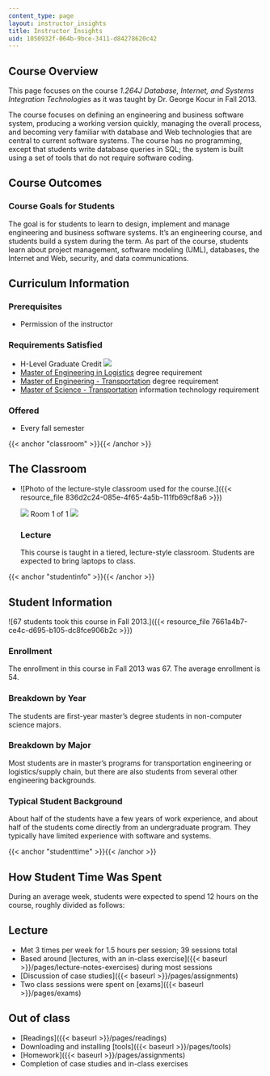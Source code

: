 ```yaml
---
content_type: page
layout: instructor_insights
title: Instructor Insights
uid: 1050932f-064b-9bce-3411-d84278620c42
---
```


Course Overview
---------------

This page focuses on the course _1.264J Database, Internet, and Systems Integration Technologies_ as it was taught by Dr. George Kocur in Fall 2013.

The course focuses on defining an engineering and business software system, producing a working version quickly, managing the overall process, and becoming very familiar with database and Web technologies that are central to current software systems. The course has no programming, except that students write database queries in SQL; the system is built using a set of tools that do not require software coding.

Course Outcomes
---------------

### Course Goals for Students

The goal is for students to learn to design, implement and manage engineering and business software systems. It’s an engineering course, and students build a system during the term. As part of the course, students learn about project management, software modeling (UML), databases, the Internet and Web, security, and data communications.

Curriculum Information
----------------------

### Prerequisites

*   Permission of the instructor

### Requirements Satisfied

*   H-Level Graduate Credit ![](/images/educator/icon-question-hlevel.png)
*   [Master of Engineering in Logistics](https://scm.mit.edu/) degree requirement
*   [Master of Engineering - Transportation](https://cee.mit.edu/graduate/MEng/Transportation) degree requirement
*   [Master of Science - Transportation](http://cee.mit.edu/graduate/mst) information technology requirement

### Offered

*   Every fall semester

{{< anchor "classroom" >}}{{< /anchor >}}

The Classroom
-------------

*   ![Photo of the lecture-style classroom used for the course.]({{< resource_file 836d2c24-085e-4f65-4a5b-111fb69cf8a6 >}})
    
    ![](/images/educator/classroom_prev_dim.png) Room 1 of 1 ![](/images/educator/classroom_next_dim.png)
    
    ### Lecture
    
    This course is taught in a tiered, lecture-style classroom. Students are expected to bring laptops to class.
    

{{< anchor "studentinfo" >}}{{< /anchor >}}

Student Information
-------------------

![67 students took this course in Fall 2013.]({{< resource_file 7661a4b7-ce4c-d695-b105-dc8fce906b2c >}})

### Enrollment

The enrollment in this course in Fall 2013 was 67. The average enrollment is 54.

### Breakdown by Year

The students are first-year master’s degree students in non-computer science majors.

### Breakdown by Major

Most students are in master’s programs for transportation engineering or logistics/supply chain, but there are also students from several other engineering backgrounds.

### Typical Student Background

About half of the students have a few years of work experience, and about half of the students come directly from an undergraduate program. They typically have limited experience with software and systems.

{{< anchor "studenttime" >}}{{< /anchor >}}

How Student Time Was Spent
--------------------------

During an average week, students were expected to spend 12 hours on the course, roughly divided as follows:

Lecture
-------

*   Met 3 times per week for 1.5 hours per session; 39 sessions total
*   Based around [lectures, with an in-class exercise]({{< baseurl >}}/pages/lecture-notes-exercises) during most sessions
*   [Discussion of case studies]({{< baseurl >}}/pages/assignments)
*   Two class sessions were spent on [exams]({{< baseurl >}}/pages/exams)

Out of class
------------

*   [Readings]({{< baseurl >}}/pages/readings)
*   Downloading and installing [tools]({{< baseurl >}}/pages/tools)
*   [Homework]({{< baseurl >}}/pages/assignments)
*   Completion of case studies and in-class exercises